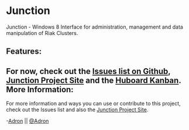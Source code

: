 Junction
========
Junction - Windows 8 Interface for administration, management and data manipulation of Riak Clusters.

Features:
---
For now, check out the [Issues list on Github](https://github.com/Adron/junction/issues), [Junction Project Site](http://adron.github.io/junction/) and the [Huboard Kanban](http://huboard.com/Adron/junction/board).
More Information:
---
For more information and ways you can use or contribute to this project, check out the Issues list and also the [Junction Project Site](http://adron.github.io/junction/).

-[Adron](https://github.com/Adron) || [@Adron](http://twitter.com/adron)

